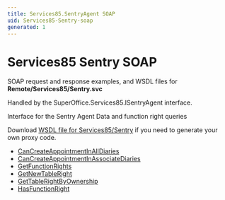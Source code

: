 ```yaml
---
title: Services85.SentryAgent SOAP
uid: Services85-Sentry-soap
generated: 1
---
```


# Services85 Sentry SOAP

SOAP request and response examples, and WSDL files for **Remote/Services85/Sentry.svc**

Handled by the <see cref="T:SuperOffice.Services85.ISentryAgent">SuperOffice.Services85.ISentryAgent</see> interface.

Interface for the Sentry Agent
Data and function right queries

Download [WSDL file for Services85/Sentry](../Services85-Sentry.md) if you need to generate your own proxy code.

* [CanCreateAppointmentInAllDiaries](CanCreateAppointmentInAllDiaries.md)
* [CanCreateAppointmentInAssociateDiaries](CanCreateAppointmentInAssociateDiaries.md)
* [GetFunctionRights](GetFunctionRights.md)
* [GetNewTableRight](GetNewTableRight.md)
* [GetTableRightByOwnership](GetTableRightByOwnership.md)
* [HasFunctionRight](HasFunctionRight.md)

